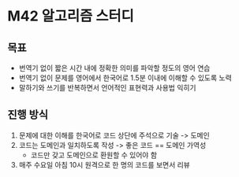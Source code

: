 # M42 알고리즘 스터디

## 목표

- 번역기 없이 짧은 시간 내에 정확한 의미를 파악할 정도의 영어 연습
- 번역기 없이 문제를 영어에서 한국어로 1.5분 이내에 이해할 수 있도록 노력
- 말하기와 쓰기를 반복하면서 언어적인 표현력과 사용법 익히기

## 진행 방식

1. 문제에 대한 이해를 한국어로 코드 상단에 주석으로 기술 -> 도메인
2. 코드는 도메인과 일치하도록 작성 -> 좋은 코드 == 도메인 가역성
   - 코드만 갖고 도메인으로 환원할 수 있어야 함
3. 매주 수요일 아침 10시 원격으로 한 명의 코드를 보면서 리뷰